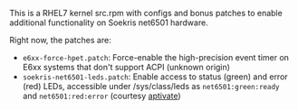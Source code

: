 This is a RHEL7 kernel src.rpm with configs and bonus patches to enable additional functionality on Soekris net6501 hardware.

Right now, the patches are:
  * `e6xx-force-hpet.patch`: Force-enable the high-precision event timer on E6xx systems that don't support ACPI (unknown origin)
  * `soekris-net6501-leds.patch`: Enable access to status (green) and error (red) LEDs, accessible 
  under /sys/class/leds as `net6501:green:ready` and `net6501:red:error` (courtesy [aptivate](https://github.com/aptivate/ischool-net6501-kernel/))
